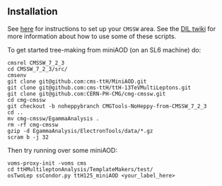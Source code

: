 ## Installation

See [here](https://github.com/cms-ttH/BEAN#boson-exploration-analysis-ntuple) for instructions to set up your `CMSSW` area.
See the [DIL twiki](https://twiki.cern.ch/twiki/bin/view/CMSPublic/NovaDilWorkflow) for more information about how to use some of these scripts.

To get started tree-making from miniAOD (on an SL6 machine) do:

	cmsrel CMSSW_7_2_3
	cd CMSSW_7_2_3/src/
	cmsenv	
	git clone git@github.com:cms-ttH/MiniAOD.git
	git clone git@github.com:cms-ttH/ttH-13TeVMultiLeptons.git
	git clone git@github.com:CERN-PH-CMG/cmg-cmssw.git
	cd cmg-cmssw
	git checkout -b noheppybranch CMGTools-NoHeppy-from-CMSSW_7_2_3
	cd ..
	mv cmg-cmssw/EgammaAnalysis .
	rm -rf cmg-cmssw
	gzip -d EgammaAnalysis/ElectronTools/data/*.gz
	scram b -j 32


Then try running over some miniAOD:

	voms-proxy-init -voms cms
	cd ttHMultileptonAnalysis/TemplateMakers/test/
	osTwoLep ssCondor.py ttH125_miniAOD <your_label_here>

